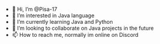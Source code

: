 - 👋 Hi, I’m @Pisa-17
- 👀 I’m interested in Java language
- 🌱 I’m currently learning Java and Python 
- 💞️ I’m looking to collaborate on Java projects in the future 
- 📫 How to reach me, normally im online on Discord 

<!---
Pisa-17/Pisa-17 is a ✨ special ✨ repository because its `README.md` (this file) appears on your GitHub profile.
You can click the Preview link to take a look at your changes.
--->
